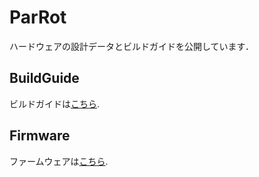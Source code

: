# ParRot

ハードウェアの設計データとビルドガイドを公開しています．
## BuildGuide
ビルドガイドは[こちら](https://github.com/ParRot-3DMouse/doc/blob/main/1.0/doc/buildguide.md).

## Firmware
ファームウェアは[こちら](https://github.com/ParRot-3DMouse/ParRotFirmware).